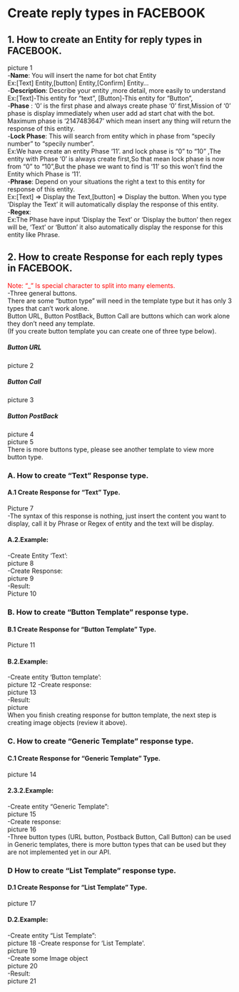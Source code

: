 # Create reply types in FACEBOOK
## 1. How to create an Entity for reply types in FACEBOOK.
picture 1
<br/>
-**Name**: You will insert the name for bot chat Entity
<br/>
Ex:[Text] Entity,[button] Entity,[Confirm] Entity…
<br/>
-**Description**: Describe your entity ,more detail, more easily to understand
<br/>
Ex:[Text]-This entity for “text”, [Button]-This entity for “Button”,
<br/>
-**Phase** : ‘0’ is the first phase and always create phase ‘0’ first,Mission of ‘0’ phase is display immediately when user add ad start chat with the bot. Maximum phase is ‘2147483647’ which mean insert any thing will return the response of this entity.
<br/>
-**Lock Phase**: This will search from entity which in phase from “specily number” to “specily number”.
<br/>
Ex:We have create an entity Phase ‘11’. and lock phase is “0” to “10” ,The entity with Phase ‘0’ is always create first,So that mean lock phase is now from “0” to “10”,But the phase we want to find is ‘11’ so this won’t find the Entity which Phase is ‘11’. 
<br/>
-**Phrase**: Depend on your situations the right a text to this entity for response of this entity.
<br/>
Ex:[Text] => Display the Text,[button] => Display the button. When you type ‘Display the Text’ it will automatically display the response of this entity.
<br/>
-**Regex**:
<br/>
Ex:The Phase have input ‘Display the Text’ or ‘Display the button’ then regex will be, ‘Text’ or ‘Button’ it also automatically display the response for this entity like Phrase.
<br/>
## 2. How to create Response for each reply types in FACEBOOK.
<span style="color:red">Note:  “_” Is special character to split into many elements.</span>
<br/>
-Three general buttons.
<br/>
There are some “button type” will need in the template type but it has only 3 types that can’t	work alone.
<br/>
Button URL, Button PostBack, Button Call are buttons which can work alone they don’t need any 	template. 
<br/>
(If you create button template you can create one of three type below).
<br/>
##### Button URL
picture 2
##### Button Call
picture 3
##### Button PostBack
picture 4
<br/>
picture 5
<br/>
There is more buttons type, please see another template to view more button type.
### A. How to create “Text” Response type.
#### A.1 Create Response for “Text” Type.
Picture 7
<br/>
-The syntax of this response is nothing, just insert the content you want to display, call it by Phrase or Regex of entity and the text will be display.
#### A.2.Example:
-Create Entity ‘Text’:
<br/>
picture 8
<br/>
-Create Response:
<br/>
picture 9
<br/>
-Result:
<br/>
Picture 10
### B. How to create “Button Template” response type.
#### B.1 Create Response for “Button Template” Type.
Picture 11
#### B.2.Example:
-Create entity ‘Button template’:
<br/>
picture 12
-Create response:
<br/>
picture 13
<br/>
-Result:
<br/>
picture 
<br/>
When you finish creating response for button template, the next step is creating image objects (review it above).
### C. How to create “Generic Template” response type.
#### C.1 Create Response for “Generic Template” Type.
picture 14
#### 2.3.2.Example:
-Create entity “Generic Template”:
<br/>
picture 15
<br/>
-Create response:
<br/>
picture 16
<br/>
-Three button types (URL button, Postback Button, Call Button) can be used in Generic templates, there is more button types that can be used but they are not implemented yet in our API.
### D How to create “List Template” response type.
#### D.1 Create Response for “List Template” Type.
picture 17
#### D.2.Example:
-Create entity “List Template”:
<br/>
picture 18
-Create response for ‘List Template'.
<br/>
picture 19
<br/>
-Create some Image object
<br/>
picture 20
<br/>
-Result:
<br/>
picture 21
